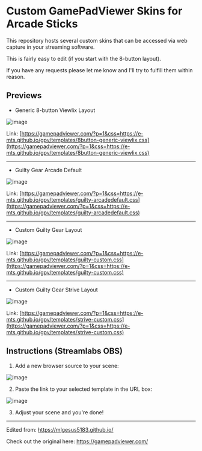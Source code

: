 # Custom GamePadViewer Skins for Arcade Sticks

This repository hosts several custom skins that can be accessed via web capture in your streaming software.

This is fairly easy to edit (if you start with the 8-button layout).

If you have any requests please let me know and I'll try to fulfill them within reason.

## Previews

- Generic 8-button Viewlix Layout

![image](https://user-images.githubusercontent.com/61860605/193346892-39a4af9f-beaf-418b-9b5d-4f879f5355c1.png)

Link: [https://gamepadviewer.com/?p=1&css=https://e-mts.github.io/gpv/templates/8button-generic-viewlix.css](https://gamepadviewer.com/?p=1&css=https://e-mts.github.io/gpv/templates/8button-generic-viewlix.css)

---

- Guilty Gear Arcade Default

![image](https://user-images.githubusercontent.com/61860605/193347066-87ef2b10-4156-44f5-ac27-98924cc2b69a.png)

Link: [https://gamepadviewer.com/?p=1&css=https://e-mts.github.io/gpv/templates/guilty-arcadedefault.css](https://gamepadviewer.com/?p=1&css=https://e-mts.github.io/gpv/templates/guilty-arcadedefault.css)

---

- Custom Guilty Gear Layout

![image](https://user-images.githubusercontent.com/61860605/193347155-1376308f-769b-40e4-ad30-7c459e3d82bf.png)

Link: [https://gamepadviewer.com/?p=1&css=https://e-mts.github.io/gpv/templates/guilty-custom.css](https://gamepadviewer.com/?p=1&css=https://e-mts.github.io/gpv/templates/guilty-custom.css)

---

- Custom Guilty Gear Strive Layout

![image](https://user-images.githubusercontent.com/61860605/193347225-fa40a9fe-941c-4f98-a40a-c4b2598626c3.png)

Link: [https://gamepadviewer.com/?p=1&css=https://e-mts.github.io/gpv/templates/strive-custom.css](https://gamepadviewer.com/?p=1&css=https://e-mts.github.io/gpv/templates/strive-custom.css)

## Instructions (Streamlabs OBS)

1. Add a new browser source to your scene:

![image](https://user-images.githubusercontent.com/61860605/193346242-ca9473e9-416a-408b-9169-3712365d6619.png)

2. Paste the link to your selected template in the URL box:

![image](https://user-images.githubusercontent.com/61860605/193346456-664a4aab-39b7-42e2-b697-3e8ee7a6ffde.png)

3. Adjust your scene and you're done!

---

Edited from: https://mlgesus5183.github.io/

Check out the original here: https://gamepadviewer.com/
